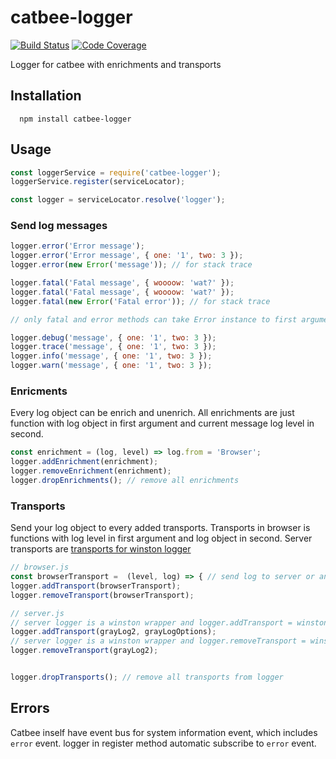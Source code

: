 # catbee-logger

[![Build Status][travis-img]][travis-url]
[![Code Coverage][codecov-img]][codecov-url]

Logger for catbee with enrichments and transports

## Installation
``` 
  npm install catbee-logger 
```

## Usage

``` js
const loggerService = require('catbee-logger');
loggerService.register(serviceLocator);

const logger = serviceLocator.resolve('logger');
```

### Send log messages

``` js
logger.error('Error message');
logger.error('Error message', { one: '1', two: 3 });
logger.error(new Error('message')); // for stack trace

logger.fatal('Fatal message', { woooow: 'wat?' });
logger.fatal('Fatal message', { woooow: 'wat?' });
logger.fatal(new Error('Fatal error')); // for stack trace

// only fatal and error methods can take Error instance to first arguments

logger.debug('message', { one: '1', two: 3 });
logger.trace('message', { one: '1', two: 3 });
logger.info('message', { one: '1', two: 3 });
logger.warn('message', { one: '1', two: 3 });
```

### Enricments
Every log object can be enrich and unenrich. All enrichments are just function with log object in first argument and current message log level in second.
``` js
const enrichment = (log, level) => log.from = 'Browser';
logger.addEnrichment(enrichment);
logger.removeEnrichment(enrichment);
logger.dropEnrichments(); // remove all enrichments
```

### Transports
Send your log object to every added transports. Transports in browser is functions with log level in first argument and log object in second. Server transports are [transports for winston logger](https://github.com/winstonjs/winston/blob/master/docs/transports.md)
``` js
// browser.js
const browserTransport =  (level, log) => { // send log to server or any }
logger.addTransport(browserTransport);
logger.removeTransport(browserTransport);

// server.js
// server logger is a winston wrapper and logger.addTransport = winstonLogger.add
logger.addTransport(grayLog2, grayLogOptions);
// server logger is a winston wrapper and logger.removeTransport = winstonLogger.remove
logger.removeTransport(grayLog2);


logger.dropTransports(); // remove all transports from logger
```

## Errors
Catbee inself have event bus for system information event, which includes `error` event. logger in register method automatic subscribe to `error` event.

[travis-img]: https://travis-ci.org/catbee/catbee-logger.svg?branch=master
[travis-url]: https://travis-ci.org/catbee/catbee-logger

[codecov-img]: https://codecov.io/github/catbee/catbee-logger/coverage.svg?branch=master
[codecov-url]: https://codecov.io/github/catbee/catbee-logger?branch=master
